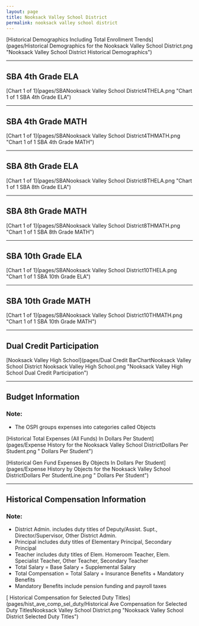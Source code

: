 ```yaml
---
layout: page
title: Nooksack Valley School District
permalink: nooksack valley school district
---
```



[Historical Demographics Including Total Enrollment Trends](pages/Historical Demographics for the Nooksack Valley School District.png "Nooksack Valley School District Historical Demographics")

___

## SBA 4th Grade ELA

[Chart 1 of 1](pages/SBANooksack Valley School District4THELA.png "Chart 1 of 1 SBA 4th Grade ELA")


___

## SBA 4th Grade MATH

[Chart 1 of 1](pages/SBANooksack Valley School District4THMATH.png "Chart 1 of 1 SBA 4th Grade MATH")


___

## SBA 8th Grade ELA

[Chart 1 of 1](pages/SBANooksack Valley School District8THELA.png "Chart 1 of 1 SBA 8th Grade ELA")


___

## SBA 8th Grade MATH

[Chart 1 of 1](pages/SBANooksack Valley School District8THMATH.png "Chart 1 of 1 SBA 8th Grade MATH")


___

## SBA 10th Grade ELA

[Chart 1 of 1](pages/SBANooksack Valley School District10THELA.png "Chart 1 of 1 SBA 10th Grade ELA")


___

## SBA 10th Grade MATH

[Chart 1 of 1](pages/SBANooksack Valley School District10THMATH.png "Chart 1 of 1 SBA 10th Grade MATH")


___

## Dual Credit Participation

[Nooksack Valley High School](pages/Dual Credit BarChartNooksack Valley School District Nooksack Valley High School.png "Nooksack Valley High School Dual Credit Participation")


___

## Budget Information
### Note:
- The OSPI groups expenses into categories called Objects

[Historical Total Expenses (All Funds) In Dollars Per Student](pages/Expense History for the Nooksack Valley School DistrictDollars Per Student.png " Dollars Per Student")

[Historical Gen Fund Expenses By Objects In Dollars Per Student](pages/Expense History by Objects for the Nooksack Valley School DistrictDollars Per StudentLine.png " Dollars Per Student")


___

## Historical Compensation Information
### Note:
- District Admin. includes duty titles of Deputy/Assist. Supt., Director/Supervisor, Other District Admin.
- Principal includes duty titles of Elementary Principal, Secondary Principal
- Teacher includes duty titles of Elem. Homeroom Teacher, Elem. Specialist Teacher, Other Teacher, Secondary Teacher
- Total Salary = Base Salary + Supplemental Salary
- Total Compensation = Total Salary + Insurance Benefits + Mandatory Benefits
- Mandatory Benefits include pension funding and payroll taxes

[ Historical Compensation for Selected Duty Titles](pages/hist_ave_comp_sel_duty/Historical Ave Compensation for Selected Duty TitlesNooksack Valley School District.png "Nooksack Valley School District Selected Duty Titles")

